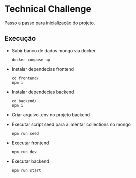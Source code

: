 # Technical Challenge
  Passo a passo para inicialização do projeto.

## Execução

- Subir banco de dados mongo via docker 
  ```
  docker-compose up
  ```
- Instalar dependecias frontend
  ```
  cd frontend/
  npm i
  ```

- Instalar dependecias backend
  ```
  cd backend/
  npm i
  ```

- Criar arquivo .env no projeto backend

- Executar script seed para alimentar collections no mongo
  ```
  npm run seed
  ```

- Executar frontend
  ```
  npm run dev
  ```
- Executar backend
  ```
  npm run start
  ```
